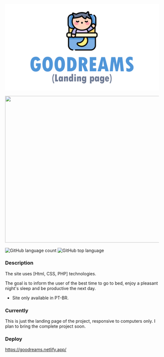 <p align="center">
  <img width="600" src="assets/to_readme/splashtogithub.png"
</p>

<p align="center">
  <img width="800" height="480" src="assets/to_readme/goodreams_git_1.gif"
</p>
  
![GitHub language count](https://img.shields.io/github/languages/count/Jolonte/landing-page-goodreams)
![GitHub top language](https://img.shields.io/github/languages/top/Jolonte/landing-page-goodreams)
  
### Description
The site uses [Html, CSS, PHP] technologies.
  
The goal is to inform the user of the best time to go to bed, enjoy a pleasant night's sleep and be productive the next day.
  
  - Site only available in PT-BR.

### Currently
This is just the landing page of the project, responsive to computers only. I plan to bring the complete project soon.

### Deploy
https://goodreams.netlify.app/

